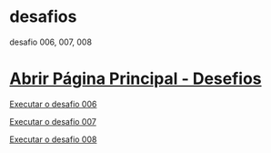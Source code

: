 # desafios
 desafio 006, 007, 008
<h1><a href="https://andreypereira08.github.io/desafios/" target="_blank">Abrir Página Principal - Desefios</a></h1>

<a href="https://andreypereira08.github.io/desafios/d006" target="_blank">Executar o desafio 006</a>

<a href="https://andreypereira08.github.io/desafios/d007" target="_blank">Executar o desafio 007</a>

<a href="https://andreypereira08.github.io/desafios/d008" target="_blank">Executar o desafio 008</a>